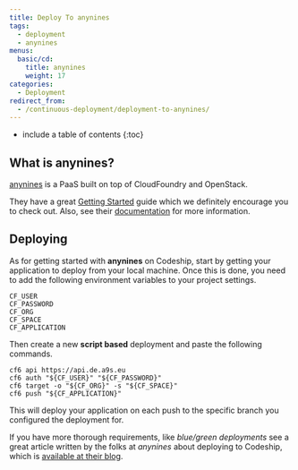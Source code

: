 ```yaml
---
title: Deploy To anynines
tags:
  - deployment
  - anynines
menus:
  basic/cd:
    title: anynines
    weight: 17
categories:
  - Deployment       
redirect_from:
  - /continuous-deployment/deployment-to-anynines/
---
```


* include a table of contents
{:toc}

## What is anynines?

[anynines](https://www.anynines.com) is a PaaS built on top of CloudFoundry and OpenStack.

They have a great [Getting Started](https://support.anynines.com/hc/en-us/articles/115014344828-Getting-Started-with-anynines) guide which we definitely encourage you to check out. Also, see their [documentation](https://support.anynines.com/hc/en-us) for more information.

## Deploying

As for getting started with **anynines** on Codeship, start by getting your application to deploy from your local machine. Once this is done, you need to add the following environment variables to your project settings.

```
CF_USER
CF_PASSWORD
CF_ORG
CF_SPACE
CF_APPLICATION
```

Then create a new **script based** deployment and paste the following commands.

```shell
cf6 api https://api.de.a9s.eu
cf6 auth "${CF_USER}" "${CF_PASSWORD}"
cf6 target -o "${CF_ORG}" -s "${CF_SPACE}"
cf6 push "${CF_APPLICATION}"
```

This will deploy your application on each push to the specific branch you configured the deployment for.

If you have more thorough requirements, like _blue/green deployments_ see a great article written by the folks at _anynines_ about deploying to Codeship, which is  [available at their blog](https://blog.anynines.com/setup-continuous-deployment-anynines-codeship-com).
